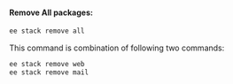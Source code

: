 #### Remove All packages:
```bash
ee stack remove all
```
This command is combination of following two commands:
```bash
ee stack remove web
ee stack remove mail
```
